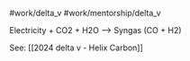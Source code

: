 #work/delta_v #work/mentorship/delta_v 

Electricity + CO2 + H2O --> Syngas (CO + H2)

See: [[2024 delta v - Helix Carbon]]